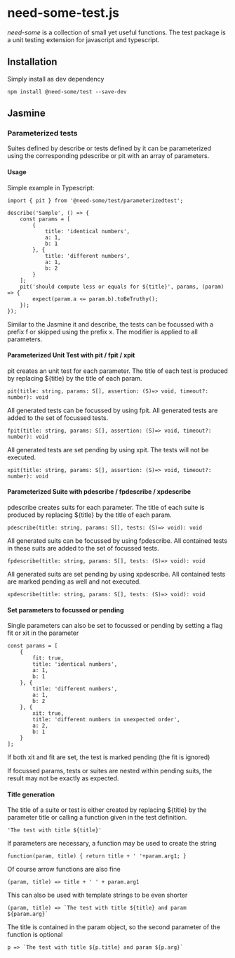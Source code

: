 # need-some-test.js

_need-some_ is a collection of small yet useful functions.
The test package is a unit testing extension for javascript and typescript.

## Installation
Simply install as dev dependency


	npm install @need-some/test --save-dev

## Jasmine

### Parameterized tests
Suites defined by describe or tests defined by it can be parameterized using the corresponding pdescribe or pit with an array of parameters.

#### Usage
Simple example in Typescript:

	import { pit } from '@need-some/test/parameterizedtest';
	
	describe('Sample', () => {
		const params = [
			{
				title: 'identical numbers',
				a: 1,
				b: 1
			}, {
				title: 'different numbers',
				a: 1,
				b: 2
			}
		];
		pit('should compute less or equals for ${title}', params, (param) => {
			expect(param.a <= param.b).toBeTruthy();
		});
	});

Similar to the Jasmine it and describe, the tests can be focussed with a prefix f or skipped using the prefix x. The modifier is applied to all parameters.

#### Parameterized Unit Test with pit / fpit / xpit

pit creates an unit test for each parameter. The title of each test is produced by replacing ${title} by the title of each param.

	pit(title: string, params: S[], assertion: (S)=> void, timeout?: number): void

All generated tests can be focussed by using fpit. All generated tests are added to the set of focussed tests.

	fpit(title: string, params: S[], assertion: (S)=> void, timeout?: number): void

All generated tests are set pending by using xpit. The tests will not be executed.

	xpit(title: string, params: S[], assertion: (S)=> void, timeout?: number): void


#### Parameterized Suite with pdescribe / fpdescribe / xpdescribe

pdescribe creates suits for each parameter. The title of each suite is produced by replacing ${title} by the title of each param.

	pdescribe(title: string, params: S[], tests: (S)=> void): void

All generated suits can be focussed by using fpdescribe. All contained tests in these suits are added to the set of focussed tests.

	fpdescribe(title: string, params: S[], tests: (S)=> void): void

All generated suits are set pending by using xpdescribe. All contained tests are marked pending as well and not executed.

	xpdescribe(title: string, params: S[], tests: (S)=> void): void

#### Set parameters to focussed or pending

Single parameters can also be set to focussed or pending by setting a flag fit or xit in the parameter

	const params = [
		{
			fit: true,
			title: 'identical numbers',
			a: 1,
			b: 1
		}, {
			title: 'different numbers',
			a: 1,
			b: 2
		}, {
			xit: true,
			title: 'different numbers in unexpected order',
			a: 2,
			b: 1
		}
	];

If both xit and fit are set, the test is marked pending (the fit is ignored)

If focussed params, tests or suites are nested within pending suits, the result may not be exactly as expected. 

#### Title generation

The title of a suite or test is either created by replacing ${title} by the parameter title or calling a function given in the test definition.

	'The test with title ${title}'

If parameters are necessary, a function may be used to create the string

	function(param, title) { return title + ' '+param.arg1; }
	
Of course arrow functions are also fine

	(param, title) => title + ' ' + param.arg1

This can also be used with template strings to be even shorter

	(param, title) => `The test with title ${title} and param ${param.arg}`

The title is contained in the param object, so the second parameter of the function is optional

	p => `The test with title ${p.title} and param ${p.arg}`
